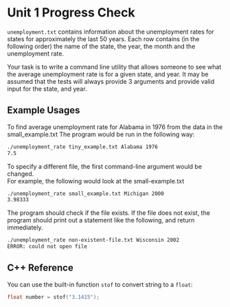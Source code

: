 # Unit 1 Progress Check


`unemployment.txt` contains information about the unemployment rates for states for approximately the last 50 years. 
Each row contains (in the following order) the name of the state, the year, the month and the unemployment rate. 


Your task is to write a command line utility that allows someone to see what the average unemployment rate is for a given state, and year.
It may be assumed that the tests will always provide 3 arguments and provide valid input for the state, and year.


## Example Usages
To find average unemployment rate for Alabama in 1976 from the data in the small_example.txt
The program would be run in the following way: 
```sh
./unemployment_rate tiny_example.txt Alabama 1976
7.5
```

To specify a different file, the first command-line argument would be changed.  
For example, the following would look at the small-example.txt
```sh
./unemployment_rate small_example.txt Michigan 2000 
3.98333
```

The program should check if the file exists. 
If the file does not exist, the program should print out a statement like the following, and return immediately. 
```sh
./unemployment_rate non-existent-file.txt Wisconsin 2002 
ERROR: could not open file
```

## C++ Reference

You can use the built-in function `stof` to convert string to a `float`:
```c++
float number = stof("3.1415");
```
